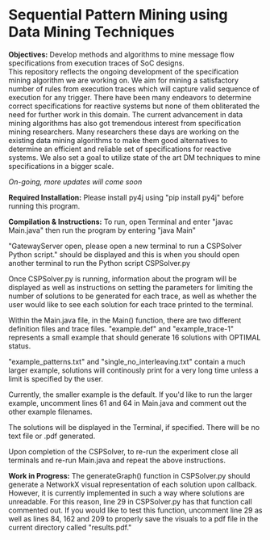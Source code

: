 # Sequential Pattern Mining using Data Mining Techniques

**Objectives:** Develop methods and algorithms to mine message flow specifications from execution traces of SoC designs. <br />
This repository reflects the ongoing development of the specification mining algorithm we are working on. We aim for mining a satisfactory number of rules from execution traces which will capture valid sequence of execution for any trigger. There have been many endeavors to determine correct specifications for reactive systems but none of them obliterated the need for further work in this domain. The current advancement in data mining algorithms has also got tremendous interest from specification mining researchers. Many researchers these days are working on the existing data mining algorithms to make them good alternatives to determine an efficient and reliable set of specifications for reactive systems. We also set a goal to utilize state of the art DM techniques to mine specifications in a bigger scale.   

*On-going, more updates will come soon*

**Required Installation:** Please install py4j using "pip install py4j" before running this program.

**Compilation & Instructions:** To run, open Terminal and enter "javac Main.java" then run the program by entering "java Main"

"GatewayServer open, please open a new terminal to run a CSPSolver Python script." should be displayed
and this is when you should open another terminal to run the Python script CSPSolver.py

Once CSPSolver.py is running, information about the program will be displayed as well as instructions on
setting the parameters for limiting the number of solutions to be generated for each trace, as well as whether
the user would like to see each solution for each trace printed to the terminal.

Within the Main.java file, in the Main() function, there are two different definition files and trace files.
"example.def" and "example_trace-1" represents a small example that should generate 16 solutions with OPTIMAL status.

"example_patterns.txt" and "single_no_interleaving.txt" contain a much larger example, solutions will continously print for
a very long time unless a limit is specified by the user.

Currently, the smaller example is the default. If you'd like to run the larger example, uncomment lines 61 and 64 in Main.java and comment out
the other example filenames.

The solutions will be displayed in the Terminal, if specified. There will be no text file or .pdf generated.

Upon completion of the CSPSolver, to re-run the experiment close all terminals and re-run Main.java and repeat the above instructions.

**Work in Progress:** The generateGraph() function in CSPSolver.py should generate a NetworkX visual representation of each solution upon callback.
However, it is currently implemented in such a way where solutions are unreadable. For this reason, line 29 in CSPSolver.py
has that function call commented out. If you would like to test this function, uncomment line 29 as well as lines 84, 162 and 209 to properly save
the visuals to a pdf file in the current directory called "results.pdf." 
